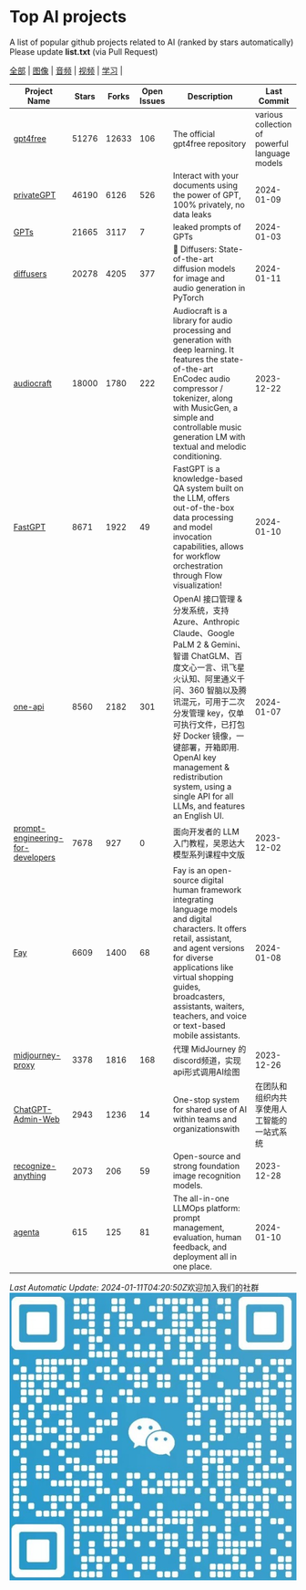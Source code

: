 # Top AI projects
A list of popular github projects related to AI (ranked by stars automatically)
Please update **list.txt** (via Pull Request)

<a href="./README.md">全部</a> |   <a href="./READMEpicture.md">图像</a> |   <a href="./READMEaudio.md">音频</a> | <a href="./READMEvideo.md">视频</a> | <a href="./READMElearn.md">学习</a> | 

| Project Name | Stars | Forks | Open Issues | Description | Last Commit |
| ------------ | ----- | ----- | ----------- | ----------- | ----------- |
| [gpt4free](https://github.com/xtekky/gpt4free) | 51276 | 12633 | 106 | The official gpt4free repository | various collection of powerful language models | 2024-01-10 |
| [privateGPT](https://github.com/imartinez/privateGPT) | 46190 | 6126 | 526 | Interact with your documents using the power of GPT, 100% privately, no data leaks | 2024-01-09 |
| [GPTs](https://github.com/linexjlin/GPTs) | 21665 | 3117 | 7 | leaked prompts of GPTs | 2024-01-03 |
| [diffusers](https://github.com/huggingface/diffusers) | 20278 | 4205 | 377 | 🤗 Diffusers: State-of-the-art diffusion models for image and audio generation in PyTorch | 2024-01-11 |
| [audiocraft](https://github.com/facebookresearch/audiocraft) | 18000 | 1780 | 222 | Audiocraft is a library for audio processing and generation with deep learning. It features the state-of-the-art EnCodec audio compressor / tokenizer, along with MusicGen, a simple and controllable music generation LM with textual and melodic conditioning. | 2023-12-22 |
| [FastGPT](https://github.com/labring/FastGPT) | 8671 | 1922 | 49 | FastGPT is a knowledge-based QA system built on the LLM, offers out-of-the-box data processing and model invocation capabilities, allows for workflow orchestration through Flow visualization! | 2024-01-10 |
| [one-api](https://github.com/songquanpeng/one-api) | 8560 | 2182 | 301 | OpenAI 接口管理 & 分发系统，支持 Azure、Anthropic Claude、Google PaLM 2 & Gemini、智谱 ChatGLM、百度文心一言、讯飞星火认知、阿里通义千问、360 智脑以及腾讯混元，可用于二次分发管理 key，仅单可执行文件，已打包好 Docker 镜像，一键部署，开箱即用. OpenAI key management & redistribution system, using a single API for all LLMs, and features an English UI. | 2024-01-07 |
| [prompt-engineering-for-developers](https://github.com/datawhalechina/prompt-engineering-for-developers) | 7678 | 927 | 0 | 面向开发者的 LLM 入门教程，吴恩达大模型系列课程中文版 | 2023-12-02 |
| [Fay](https://github.com/TheRamU/Fay) | 6609 | 1400 | 68 | Fay is an open-source digital human framework integrating language models and digital characters. It offers retail, assistant, and agent versions for diverse applications like virtual shopping guides, broadcasters, assistants, waiters, teachers, and voice or text-based mobile assistants. | 2024-01-08 |
| [midjourney-proxy](https://github.com/novicezk/midjourney-proxy) | 3378 | 1816 | 168 | 代理 MidJourney 的discord频道，实现api形式调用AI绘图 | 2023-12-26 |
| [ChatGPT-Admin-Web](https://github.com/AprilNEA/ChatGPT-Admin-Web) | 2943 | 1236 | 14 | One-stop system for shared use of AI within teams and organizationswith | 在团队和组织内共享使用人工智能的一站式系统 | 2023-12-27 |
| [recognize-anything](https://github.com/xinyu1205/recognize-anything) | 2073 | 206 | 59 | Open-source and strong foundation image recognition models. | 2023-12-28 |
| [agenta](https://github.com/Agenta-AI/agenta) | 615 | 125 | 81 | The all-in-one LLMOps platform: prompt management, evaluation, human feedback, and deployment all in one place. | 2024-01-10 |

*Last Automatic Update: 2024-01-11T04:20:50Z*欢迎加入我们的社群 ![](https://raw.githubusercontent.com/mouuii/picture/master/weichat.jpg) 